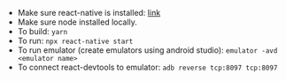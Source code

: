 * Make sure react-native is installed: [link](https://reactnative.dev/docs/environment-setup)
* Make sure node installed locally.
* To build: `yarn`
* To run: `npx react-native start`
* To run emulator (create emulators using android studio): `emulator -avd <emulator name>`
* To connect react-devtools to emulator: `adb reverse tcp:8097 tcp:8097`
